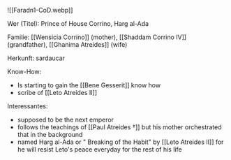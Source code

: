 ![[Faradn1-CoD.webp]]

Wer (Titel): Prince of House Corrino, Harg al-Ada 

Familie: [[Wensicia Corrino]] (mother), [[Shaddam Corrino IV]] (grandfather), [[Ghanima Atreides]] (wife)

Herkunft: sardaucar

Know-How:
- Is starting to gain the [[Bene Gesserit]] know how
- scribe of [[Leto Atreides II]]

Interessantes:
- supposed to be the next emperor 
- follows the teachings of [[Paul Atreides †]] but his mother orchestrated that in the background
- named Harg al-Ada or " Breaking of the Habit" by [[Leto Atreides II]] for he will resist Leto's peace everyday for the rest of his life